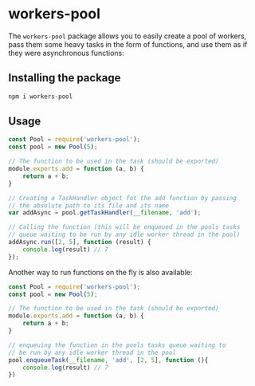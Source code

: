 # workers-pool


The `workers-pool` package allows you to easily create a pool of workers, pass them
some heavy tasks in the form of functions, and use them as if they were asynchronous functions:

## Installing the package
```js
npm i workers-pool
```

## Usage

```js
const Pool = require('workers-pool');
const pool = new Pool(5);

// The function to be used in the task (should be exported)
module.exports.add = function (a, b) {
    return a + b;
}

// Creating a TaskHandler object fot the add function by passing
// the absolute path to its file and its name
var addAsync = pool.getTaskHandler(__filename, 'add');

// Calling the function (this will be enqueued in the pools tasks
// queue waiting to be run by any idle worker thread in the pool)
addAsync.run([2, 5], function (result) {
    console.log(result) // 7
});
```

Another way to run functions on the fly is also available: 

```js
const Pool = require('workers-pool');
const pool = new Pool(5);

// The function to be used in the task (should be exported)
module.exports.add = function (a, b) {
    return a + b;
}

// enqueuing the function in the pools tasks queue waiting to 
// be run by any idle worker thread in the pool
pool.enqueueTask(__filename, 'add', [2, 5], function (){
    console.log(result) // 7
})
```